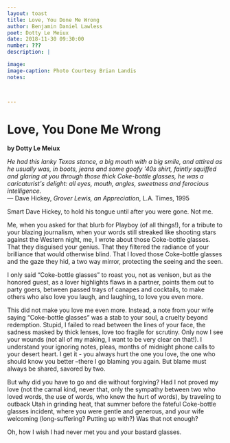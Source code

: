 ```yaml
---
layout: toast
title: Love, You Done Me Wrong
author: Benjamin Daniel Lawless
poet: Dotty Le Meiux
date: 2018-11-30 09:30:00
number: ???
description: |

image:
image-caption: Photo Courtesy Brian Landis
notes:



---
```


# Love, You Done Me Wrong
**by Dotty Le Meiux**

*He had this lanky Texas stance, a big mouth with a big smile, and attired as he usually was, in boots, jeans and some goofy '40s shirt, faintly squiffed and glaring at you through those thick Coke-bottle glasses, he was a caricaturist's delight: all eyes, mouth, angles, sweetness and ferocious intelligence.*  
— Dave Hickey, *Grover Lewis, an Appreciation*, L.A. Times, 1995

Smart Dave Hickey, to hold his tongue until after you were gone. Not me.

Me, when you asked for that blurb for Playboy (of all things!), for a tribute to your blazing journalism, when your words still streaked like shooting stars against the Western night, me, I wrote about those Coke-bottle glasses. That they disguised your genius. That they filtered the radiance of your brilliance that would otherwise blind. That I loved those Coke-bottle glasses and the gaze they hid, a two way mirror, protecting the seeing and the seen.  

I only said “Coke-bottle glasses” to roast you, not as venison, but as the honored guest, as a lover highlights flaws in a partner, points them out to party goers, between passed trays of canapes and cocktails, to make others who also love you laugh, and laughing, to love you even more.

This did not make you love me even more. Instead, a note from your wife saying “Coke-bottle glasses” was a stab to your soul, a cruelty beyond redemption.
Stupid, I failed to read between the lines of your face, the sadness masked by thick lenses, love too fragile for scrutiny. Only now I see your wounds (not all of my making, I want to be very clear on that!).  I understand your ignoring notes, pleas, months of midnight phone calls to your desert heart. I get it - you always hurt the one you love, the one who should know you better –there I go blaming you again. But blame must always be shared, savored by two.


But why did you have to go and die without forgiving?  Had I not proved my love (not the carnal kind, never that, only the sympathy between two who loved words, the use of words, who knew the hurt of words), by traveling to outback Utah in grinding heat, that summer before the fateful Coke-bottle glasses incident, where you were gentle and generous, and your wife welcoming (long-suffering? Putting up with?) Was that not enough?

Oh, how I wish I had never met you and your bastard glasses.
